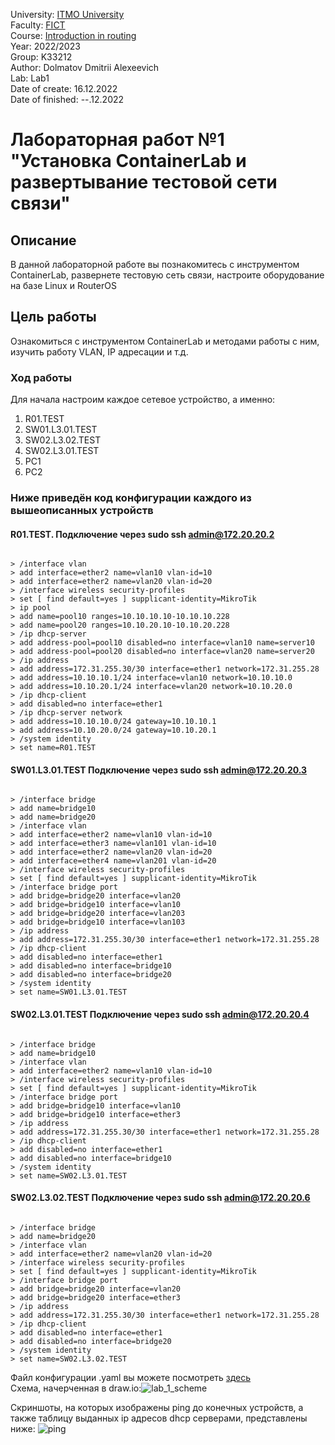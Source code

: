 University: [ITMO University](https://itmo.ru/ru/)  
Faculty: [FICT](https://fict.itmo.ru)  
Course: [Introduction in routing](https://github.com/itmo-ict-faculty/introduction-in-routing)  
Year: 2022/2023  
Group: K33212  
Author: Dolmatov Dmitrii Alexeevich  
Lab: Lab1  
Date of create: 16.12.2022  
Date of finished: --.12.2022  

# Лабораторная работ №1 "Установка ContainerLab и развертывание тестовой сети связи"  
## Описание  
В данной лабораторной работе вы познакомитесь с инструментом ContainerLab, развернете тестовую сеть связи, настроите оборудование на базе Linux и RouterOS
## Цель работы  
Ознакомиться с инструментом ContainerLab и методами работы с ним, изучить работу VLAN, IP адресации и т.д.
### Ход работы  
Для начала настроим каждое сетевое устройство, а именно:
1. R01.TEST
2. SW01.L3.01.TEST
3. SW02.L3.02.TEST
4. SW02.L3.01.TEST
5. PC1
6. PC2  
 
### Ниже приведён код конфигурации каждого из вышеописанных устройств
#### R01.TEST. Подключение через sudo ssh admin@172.20.20.2
<pre><code>
> /interface vlan  
> add interface=ether2 name=vlan10 vlan-id=10  
> add interface=ether2 name=vlan20 vlan-id=20  
> /interface wireless security-profiles  
> set [ find default=yes ] supplicant-identity=MikroTik  
> ip pool  
> add name=pool10 ranges=10.10.10.10-10.10.10.228  
> add name=pool20 ranges=10.10.20.10-10.10.20.228  
> /ip dhcp-server  
> add address-pool=pool10 disabled=no interface=vlan10 name=server10  
> add address-pool=pool20 disabled=no interface=vlan20 name=server20  
> /ip address  
> add address=172.31.255.30/30 interface=ether1 network=172.31.255.28  
> add address=10.10.10.1/24 interface=vlan10 network=10.10.10.0  
> add address=10.10.20.1/24 interface=vlan20 network=10.10.20.0  
> /ip dhcp-client  
> add disabled=no interface=ether1  
> /ip dhcp-server network  
> add address=10.10.10.0/24 gateway=10.10.10.1  
> add address=10.10.20.0/24 gateway=10.10.20.1  
> /system identity  
> set name=R01.TEST  
</code></pre>  

#### SW01.L3.01.TEST Подключение через sudo ssh admin@172.20.20.3 
<pre><code>  
> /interface bridge
> add name=bridge10  
> add name=bridge20  
> /interface vlan  
> add interface=ether2 name=vlan10 vlan-id=10  
> add interface=ether3 name=vlan101 vlan-id=10  
> add interface=ether2 name=vlan20 vlan-id=20    
> add interface=ether4 name=vlan201 vlan-id=20  
> /interface wireless security-profiles  
> set [ find default=yes ] supplicant-identity=MikroTik  
> /interface bridge port  
> add bridge=bridge20 interface=vlan20     
> add bridge=bridge10 interface=vlan10    
> add bridge=bridge20 interface=vlan203    
> add bridge=bridge10 interface=vlan103  
> /ip address  
> add address=172.31.255.30/30 interface=ether1 network=172.31.255.28  
> /ip dhcp-client  
> add disabled=no interface=ether1  
> add disabled=no interface=bridge10  
> add disabled=no interface=bridge20  
> /system identity  
> set name=SW01.L3.01.TEST  
</code></pre>  

#### SW02.L3.01.TEST Подключение через sudo ssh admin@172.20.20.4
<pre><code>
> /interface bridge  
> add name=bridge10  
> /interface vlan  
> add interface=ether2 name=vlan10 vlan-id=10  
> /interface wireless security-profiles  
> set [ find default=yes ] supplicant-identity=MikroTik  
> /interface bridge port  
> add bridge=bridge10 interface=vlan10  
> add bridge=bridge10 interface=ether3  
> /ip address  
> add address=172.31.255.30/30 interface=ether1 network=172.31.255.28  
> /ip dhcp-client  
> add disabled=no interface=ether1  
> add disabled=no interface=bridge10  
> /system identity  
> set name=SW02.L3.01.TEST  
</code></pre>  

#### SW02.L3.02.TEST Подключение через sudo ssh admin@172.20.20.6
<pre><code>     
> /interface bridge
> add name=bridge20
> /interface vlan
> add interface=ether2 name=vlan20 vlan-id=20
> /interface wireless security-profiles
> set [ find default=yes ] supplicant-identity=MikroTik
> /interface bridge port
> add bridge=bridge20 interface=vlan20
> add bridge=bridge20 interface=ether3
> /ip address
> add address=172.31.255.30/30 interface=ether1 network=172.31.255.28
> /ip dhcp-client
> add disabled=no interface=ether1
> add disabled=no interface=bridge20
> /system identity
> set name=SW02.L3.02.TEST  
</code></pre>  

Файл конфигурации .yaml вы можете посмотреть [здесь](https://github.com/DimbikeY/2022_2023-introduction_in_routing-k33212_dolmatov_d_a/blob/main/lab1/lab_1.yaml)  
Схема, начерченная в draw.io:![lab_1_scheme](https://user-images.githubusercontent.com/57844480/208727105-0626475b-3eed-4071-92ba-ffe65521d81f.png)
  

Скриншоты, на которых изображены ping до конечных устройств, а также таблицу выданных ip адресов dhcp серверами, представлены ниже: 
![ping]([http://url/to/img.png](https://github.com/DimbikeY/2022_2023-introduction_in_routing-k33212_dolmatov_d_a/blob/main/lab1/ping.png))
